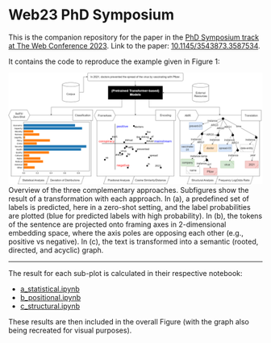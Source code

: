 # Web23 PhD Symposium

This is the companion repository for the paper in the [PhD Symposium track at The Web Conference 2023](https://www2023.thewebconf.org/calls/phd-symposium/). Link to the paper: [10.1145/3543873.3587534](https://dl.acm.org/doi/10.1145/3543873.3587534).

It contains the code to reproduce the example given in Figure 1:

![Figure 1](Figure_1.png)
Overview of the three complementary approaches. Subfigures show the result of a transformation with each approach. In (a), a predefined set of labels is predicted, here in a zero-shot setting, and the label probabilities are plotted (blue for predicted labels with high probability). In (b), the tokens of the sentence are projected onto framing axes in 2-dimensional embedding space, where the axis poles are opposing each other (e.g., positive vs negative). In (c), the text is transformed into a semantic (rooted, directed, and acyclic) graph.

---

The result for each sub-plot is calculated in their respective notebook:
- [a_statistical.ipynb](a_statistical.ipynb)
- [b_positional.ipynb](b_positional.ipynb)
- [c_structural.ipynb](c_structural.ipynb)

These results are then included in the overall Figure (with the graph also being recreated for visual purposes).
